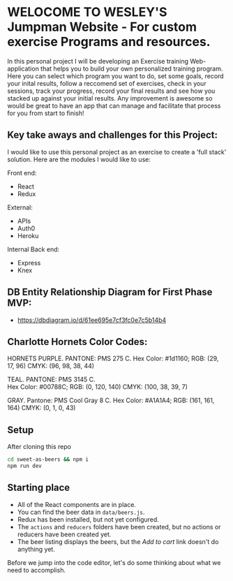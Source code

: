 # WELOCOME TO WESLEY'S Jumpman Website - For custom exercise Programs and resources.

In this personal project I will be developing an Exercise training Web-application that helps you to build your own personalized training program. Here you can select which program you want to do, set some goals, record your inital results, follow a reccomend set of exercises, check in your sessions, track your progress, record your final results and see how you stacked up against your initial results. Any improvement is awesome so would be great to have an app that can manage and facilitate that process for you from start to finish!

## Key take aways and challenges for this Project:

I would like to use this personal project as an exercise to create a 'full stack' solution. Here are the modules I would like to use:

Front end:
- React
- Redux

External:
- APIs
- Auth0
- Heroku

Internal Back end:
- Express
- Knex

## DB Entity Relationship Diagram for First Phase MVP:

- https://dbdiagram.io/d/61ee695e7cf3fc0e7c5b14b4



## Charlotte Hornets Color Codes:

HORNETS PURPLE. 
    PANTONE: PMS 275 C. 
    Hex Color: #1d1160; 
    RGB: (29, 17, 96) 
    CMYK: (96, 98, 38, 44)

TEAL. 
    PANTONE: PMS 3145 C.   
    Hex Color: #00788C; 
    RGB: (0, 120, 140) 
    CMYK: (100, 38, 39, 7)

GRAY. 
    Pantone: PMS Cool Gray 8 C. 
    Hex Color: #A1A1A4; 
    RGB: (161, 161, 164) 
    CMYK: (0, 1, 0, 43)

## Setup

After cloning this repo

```sh
cd sweet-as-beers && npm i
npm run dev
```


## Starting place

* All of the React components are in place.
* You can find the beer data in `data/beers.js`.
* Redux has been installed, but not yet configured.
* The `actions` and `reducers` folders have been created, but no actions or reducers have been created yet.
* The beer listing displays the beers, but the _Add to cart_ link doesn't do anything yet.

Before we jump into the code editor, let's do some thinking about what we need to accomplish.